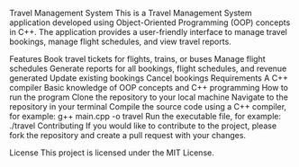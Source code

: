 Travel Management System
This is a Travel Management System application developed using Object-Oriented Programming (OOP) concepts in C++. The application provides a user-friendly interface to manage travel bookings, manage flight schedules, and view travel reports.

Features
Book travel tickets for flights, trains, or buses
Manage flight schedules
Generate reports for all bookings, flight schedules, and revenue generated
Update existing bookings
Cancel bookings
Requirements
A C++ compiler
Basic knowledge of OOP concepts and C++ programming
How to run the program
Clone the repository to your local machine
Navigate to the repository in your terminal
Compile the source code using a C++ compiler, for example: g++ main.cpp -o travel
Run the executable file, for example: ./travel
Contributing
If you would like to contribute to the project, please fork the repository and create a pull request with your changes.

License
This project is licensed under the MIT License.
